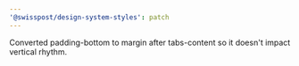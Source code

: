 ```yaml
---
'@swisspost/design-system-styles': patch
---
```


Converted padding-bottom to margin after tabs-content so it doesn't impact vertical rhythm.
